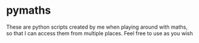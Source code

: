 # pymaths

These are python scripts created by me when playing around with maths, so that I can access them from multiple places. Feel free to use as you wish
